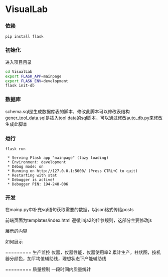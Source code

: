 # VisualLab
### 依赖
```shell
pip install flask
```
### 初始化
进入项目目录
``` bash
cd VisualLab
export FLASK_APP=mainpage
export FLASK_ENV=development
flask init-db
```
### 数据库
schema.sql是生成数据库表的脚本，修改此脚本可以修改表结构
gener_tool_data.sql是插入tool data的sql脚本，可以通过修改auto_db.py来修改生成此脚本
### 运行
``` shell
flask run
```
```
 * Serving Flask app "mainpage" (lazy loading)
 * Environment: development
 * Debug mode: on
 * Running on http://127.0.0.1:5000/ (Press CTRL+C to quit)
 * Restarting with stat
 * Debugger is active!
 * Debugger PIN: 194-248-006
```
### 开发

在mainp.py中补充sql语句获取需要的数据，以json格式传给posts

前端页面为templates/index.html 遵循jinja2的传参规则，这部分主要修改js






展示的内容

如何展示

=========
生产监控
仪器，仪器性能，仪器使用率2
累计生产，柱状图，按机器分颜色，加平均值辅助线，理想状态下产能辅助线

=========
质量控制
一段时间内质量统计